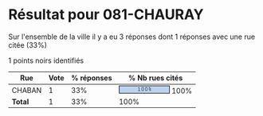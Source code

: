 # Résultat pour 081-CHAURAY

Sur l'ensemble de la ville il y a eu 3 réponses dont 1 réponses avec une rue citée (33%)

1 points noirs identifiés

| Rue | Vote | % réponses | % Nb rues cités|
|-----|------|------------|----------------|
| CHABAN | 1 | 33% | <img src="../../img/bar_100.gif" />&nbsp;100%|
| **Total** | 1 | 33% | 100%|
